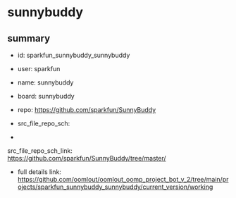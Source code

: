 # sunnybuddy
 
## summary 
* id: sparkfun_sunnybuddy_sunnybuddy
* user: sparkfun
* name: sunnybuddy
* board: sunnybuddy
* repo: https://github.com/sparkfun/SunnyBuddy



* src_file_repo_sch: 
*
 src_file_repo_sch_link: https://github.com/sparkfun/SunnyBuddy/tree/master/
* full details link: https://github.com/oomlout/oomlout_oomp_project_bot_v_2/tree/main/projects/sparkfun_sunnybuddy_sunnybuddy/current_version/working  






